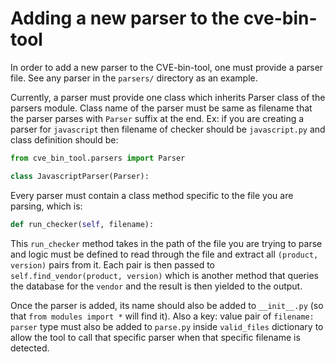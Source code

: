 Adding a new parser to the cve-bin-tool
=======================================

In order to add a new parser to the CVE-bin-tool, one must provide a parser file. See any parser in the `parsers/` directory as an example.

Currently, a parser must provide one class which inherits Parser class of the parsers module. Class name of the parser must be same as filename that the parser parses with `Parser` suffix at the end. Ex: if you are creating a parser for `javascript` then filename of checker should be `javascript.py` and class definition should be:
```python
from cve_bin_tool.parsers import Parser

class JavascriptParser(Parser):
```

Every parser must contain a class method specific to the file you are parsing, which is:
```python
def run_checker(self, filename):
```

This `run_checker` method takes in the path of the file you are trying to parse and logic must be defined to read through the file and extract all `(product, version)` pairs from it. Each pair is then passed to `self.find_vendor(product, version)` which is another method that queries the database for the `vendor` and the result is then yielded to the output.

Once the parser is added, its name should also be added to `__init__.py` (so
that `from modules import *` will find it). 
Also a key: value pair of `filename: parser` type must also be added to `parse.py` inside `valid_files` dictionary to allow the tool to call that specific parser when that specific filename is detected.